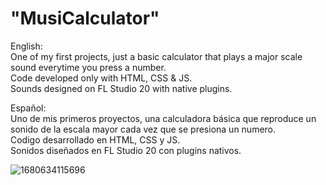 # "MusiCalculator"
English: <br/>
One of my first projects, just a basic calculator that plays a major scale sound everytime you press a number. <br/>
Code developed only with HTML, CSS & JS. <br/>
Sounds designed on FL Studio 20 with native plugins. <br/>

Español: <br/>
Uno de mis primeros proyectos, una calculadora básica que reproduce un sonido de la escala mayor cada vez que se presiona un numero. <br/>
Codigo desarrollado en HTML, CSS y JS. <br/>
Sonidos diseñados en FL Studio 20 con plugins nativos. <br/>

![1680634115696](https://user-images.githubusercontent.com/126115456/230800474-23b20bf5-b892-4690-a4d4-1a3bb6f4a5cf.jpg)
